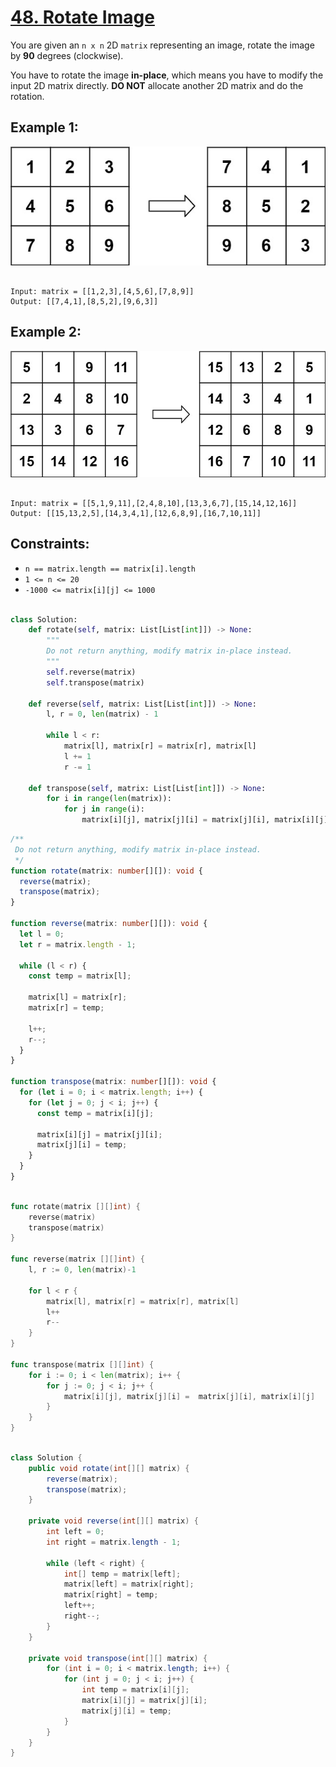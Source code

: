 # [48. Rotate Image](https://leetcode.com/problems/rotate-image/description/)

You are given an `n x n` 2D `matrix` representing an image, rotate the image by **90** degrees (clockwise).

You have to rotate the image **in-place**, which means you have to modify the input 2D matrix directly. **DO NOT** allocate another 2D matrix and do the rotation.

## Example 1:

![1](image.png)

```

Input: matrix = [[1,2,3],[4,5,6],[7,8,9]]
Output: [[7,4,1],[8,5,2],[9,6,3]]

```

## Example 2:

![2](image-1.png)

```

Input: matrix = [[5,1,9,11],[2,4,8,10],[13,3,6,7],[15,14,12,16]]
Output: [[15,13,2,5],[14,3,4,1],[12,6,8,9],[16,7,10,11]]

```

## Constraints:

- `n == matrix.length == matrix[i].length`
- `1 <= n <= 20`
- `-1000 <= matrix[i][j] <= 1000`

```py

class Solution:
    def rotate(self, matrix: List[List[int]]) -> None:
        """
        Do not return anything, modify matrix in-place instead.
        """
        self.reverse(matrix)
        self.transpose(matrix)

    def reverse(self, matrix: List[List[int]]) -> None:
        l, r = 0, len(matrix) - 1

        while l < r:
            matrix[l], matrix[r] = matrix[r], matrix[l]
            l += 1
            r -= 1

    def transpose(self, matrix: List[List[int]]) -> None:
        for i in range(len(matrix)):
            for j in range(i):
                matrix[i][j], matrix[j][i] = matrix[j][i], matrix[i][j]

```

```ts
/**
 Do not return anything, modify matrix in-place instead.
 */
function rotate(matrix: number[][]): void {
  reverse(matrix);
  transpose(matrix);
}

function reverse(matrix: number[][]): void {
  let l = 0;
  let r = matrix.length - 1;

  while (l < r) {
    const temp = matrix[l];

    matrix[l] = matrix[r];
    matrix[r] = temp;

    l++;
    r--;
  }
}

function transpose(matrix: number[][]): void {
  for (let i = 0; i < matrix.length; i++) {
    for (let j = 0; j < i; j++) {
      const temp = matrix[i][j];

      matrix[i][j] = matrix[j][i];
      matrix[j][i] = temp;
    }
  }
}
```

```go

func rotate(matrix [][]int) {
	reverse(matrix)
    transpose(matrix)
}

func reverse(matrix [][]int) {
	l, r := 0, len(matrix)-1

	for l < r {
		matrix[l], matrix[r] = matrix[r], matrix[l]
		l++
		r--
	}
}

func transpose(matrix [][]int) {
	for i := 0; i < len(matrix); i++ {
		for j := 0; j < i; j++ {
			matrix[i][j], matrix[j][i] =  matrix[j][i], matrix[i][j]
		}
	}
}

```

```java

class Solution {
    public void rotate(int[][] matrix) {
        reverse(matrix);
        transpose(matrix);
    }

    private void reverse(int[][] matrix) {
        int left = 0;
        int right = matrix.length - 1;

        while (left < right) {
            int[] temp = matrix[left];
            matrix[left] = matrix[right];
            matrix[right] = temp;
            left++;
            right--;
        }
    }

    private void transpose(int[][] matrix) {
        for (int i = 0; i < matrix.length; i++) {
            for (int j = 0; j < i; j++) {
                int temp = matrix[i][j];
                matrix[i][j] = matrix[j][i];
                matrix[j][i] = temp;
            }
        }
    }
}

```
